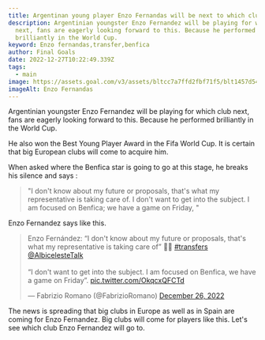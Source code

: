 ```yaml
---
title: Argentinan young player Enzo Fernandas will be next to which club
description: Argentinian youngster Enzo Fernandez will be playing for which club
  next, fans are eagerly looking forward to this. Because he performed
  brilliantly in the World Cup.
keyword: Enzo fernandas,transfer,benfica
author: Final Goals
date: 2022-12-27T10:22:49.339Z
tags:
  - main
image: https://assets.goal.com/v3/assets/bltcc7a7ffd2fbf71f5/blt1457d546a4d5952f/639f615dddd807798bb8d7ad/Enzo_Fernandez(1).jpg
imageAlt: Enzo Fernandas
---
```

Argentinian youngster Enzo Fernandez will be playing for which club next, fans are eagerly looking forward to this. Because he performed brilliantly in the World Cup.

He also won the Best Young Player Award in the Fifa World Cup. It is certain that big European clubs will come to acquire him. 

When asked where the Benfica star is going to go at this stage, he breaks his silence and says :

> "I don't know about my future or proposals, that's what my representative is taking care of. I don't want to get into the subject. I am focused on Benfica; we have a game on Friday, "

 Enzo Fernandez says like this.

<blockquote class="twitter-tweet"><p lang="en" dir="ltr">Enzo Fernández: “I don&#39;t know about my future or proposals, that&#39;s what my representative is taking care of” 🚨🔴 <a href="https://twitter.com/hashtag/transfers?src=hash&amp;ref_src=twsrc%5Etfw">#transfers</a> <a href="https://twitter.com/AlbicelesteTalk?ref_src=twsrc%5Etfw">@AlbicelesteTalk</a> <br><br>“I don&#39;t want to get into the subject. I am focused on Benfica, we have a game on Friday”. <a href="https://t.co/OkqcxQFCTd">pic.twitter.com/OkqcxQFCTd</a></p>&mdash; Fabrizio Romano (@FabrizioRomano) <a href="https://twitter.com/FabrizioRomano/status/1607443043233464320?ref_src=twsrc%5Etfw">December 26, 2022</a></blockquote> <script async src="https://platform.twitter.com/widgets.js" charset="utf-8"></script>

The news is spreading that big clubs in Europe as well as in Spain are coming for Enzo Fernandez.
Big clubs will come for players like this. Let's see which club Enzo Fernandez will go to.